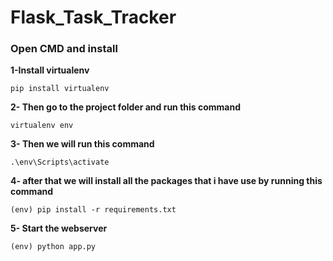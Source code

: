# Flask_Task_Tracker
 
 
### Open CMD and install

**1-Install virtualenv**

	pip install virtualenv

**2- Then go to the project folder and run this command** 

	virtualenv env


**3- Then we will run this command** 

	.\env\Scripts\activate
	
	
**4- after that we will install all the packages that i have use by running this command** 

	(env) pip install -r requirements.txt

**5- Start the webserver**

	(env) python app.py
